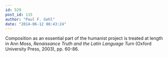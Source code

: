 ```yaml
---
id: 529
post_id: 115
author: "Paul F. Gehl"
date: "2014-06-12 08:43:24"
---
```

Composition as an essential part of the humanist project is treated at length in Ann Moss, <em>Renaissance Truth and the Latin Language Turn</em> (Oxford University Press, 2003), pp. 60-86.
